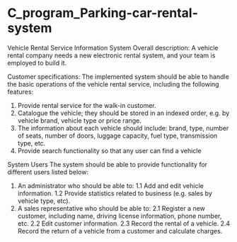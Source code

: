 # C_program_Parking-car-rental-system

Vehicle Rental Service Information System
Overall description:
A vehicle rental company needs a new electronic rental system, and your team is employed to build 
it.

Customer specifications:
The implemented system should be able to handle the basic operations of the vehicle rental service,
including the following features:
1. Provide rental service for the walk-in customer.
2. Catalogue the vehicle; they should be stored in an indexed order, e.g. by vehicle brand, vehicle type or price range.
3. The information about each vehicle should include: brand, type, number of seats, number of doors, luggage capacity, fuel type, transmission type, etc.
4. Provide search functionality so that any user can find a vehicle

System Users
The system should be able to provide functionality for different users listed below:
1. An administrator who should be able to:
    1.1 Add and edit vehicle information.
    1.2 Provide statistics related to business (e.g. sales by vehicle type, etc).
2. A sales representative who should be able to:
    2.1 Register a new customer, including name, driving license information, phone number, etc.
    2.2 Edit customer information.
    2.3 Record the rental of a vehicle.
    2.4 Record the return of a vehicle from a customer and calculate charges.

